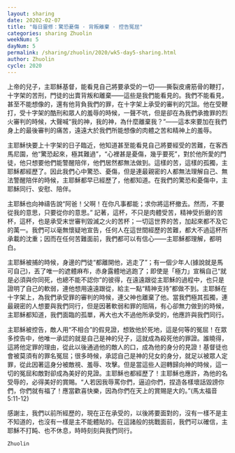 ```yaml
---
layout: sharing
date: 20202-02-07
title: "每日靈修：驚恐憂傷 · 背叛離棄 · 控告冤屈"
categories: sharing Zhuolin
weekNum: 5
dayNum: 5
permalink: /sharing/zhuolin/2020/wk5-day5-sharing.html
author: Zhuolin
cycle: 2020
---
```


上帝的兒子，主耶穌基督，能看見自己將要承受的一切——撕裂皮膚筋骨的鞭打，十字架的苦刑，門徒的出賣背叛和離棄——這些是我們能看見的。我們不能看見，甚至不能想像的，還有他背負我們的罪，在十字架上承受的審判的咒詛。他在受鞭打，受十字架的酷刑和眾人的羞辱的時候，一聲不吭，但是卻在為我們承擔罪的烈火審判的時候，大聲喊“我的神，我的神，為什麼離棄我？”——這本來要加在我們身上的最後審判的痛苦，遠遠大於我們所能想像的肉體之苦和精神上的羞辱。  

主耶穌快要上十字架的日子臨近，他知道甚至能看見自己將要經受的苦難，在客西馬尼園，他“驚恐起來，極其難過”，“心裡甚是憂傷，幾乎要死”，對於他所愛的門徒，他只想要他們能警醒陪伴，他們居然都無法做到。這樣的苦，這樣的孤獨，主耶穌都經歷了。因此我們心中驚恐、憂傷，但是連最親密的人都無法理解自己、無法警醒陪伴的時候，主耶穌都早已經歷了，他都知道。在我們的驚恐和憂傷中，主耶穌同行、安慰、陪伴。  

主耶穌也向神禱告說“阿爸！父啊！在你凡事都能；求你將這杯撤去。然而，不要從我的意思，只要從你的意思。” 記著，這杯，不只是肉體受苦，精神受折磨的苦杯，這杯，也是承受末世審判毀滅之火的苦杯；一切這世界的苦，加起來都不及它的萬一。我們可以毫無懷疑地宣告，任何人在這世間經歷的苦難，都大不過這杯所承載的沈重；因而在任何苦難面前，我們都可以有信心——主耶穌都理解，都明白。  

主耶穌被捕的時候，身邊的門徒“都離開他，逃走了”；有一個少年人(據說就是馬可自己)，丟了唯一的遮體麻布，赤身露體地逃跑了；即使是「極力」宣稱自己“就是必須與你同死，也總不能不認你”的彼得，在遠遠跟從主耶穌的過程中，也只是證明了自己的軟弱，連他想用遠遠跟從，給主一點“精神支持”都做不到。主耶穌在十字架上，為我們承受罪的審判的時候，連父神也離棄了他。當我們極其孤獨，連最親密的人想要與我們同行，但是因著軟弱和罪的阻隔，有心卻無力做到的時候，主耶穌都知道，我們面臨的孤單，再大也大不過他所承受的，他應許與我們同行。  

主耶穌被控告，敵人用“不相合”的假見證，想致他於死地，這是何等的冤屈！在眾多控告中，他唯一承認的就是自己是神的兒子，這就成為殺死他的罪證。誰曉得，這將他定罪的理由，從此以後通過他的敵人的口，成為他的身分的見證！基督徒也會被莫須有的罪名冤屈；很多時候，承認自己是神的兒女的身分，就足以被眾人定罪，從此因著這身分被敵視、羞辱、攻擊。但是當這些人迴轉歸向神的時候，這一切的冤屈和敵對卻成為美好的見證。主耶穌也都經歷了！主耶穌也應許，為他的名受辱的，必得美好的賞賜。“人若因我辱罵你們，逼迫你們，捏造各樣壞話毀謗你們，你們就有福了！應當歡喜快樂，因為你們在天上的賞賜是大的。”(馬太福音5:11-12)  

感謝主，我們以前所經歷的，現在正在承受的，以後將要面對的，沒有一樣不是主不知道的，也沒有一樣是主不能體貼的。在這諸般的挑戰面前，我們可以確信，主耶穌不打盹、也不休息，時時刻刻與我們同行。  

`Zhuolin`  
